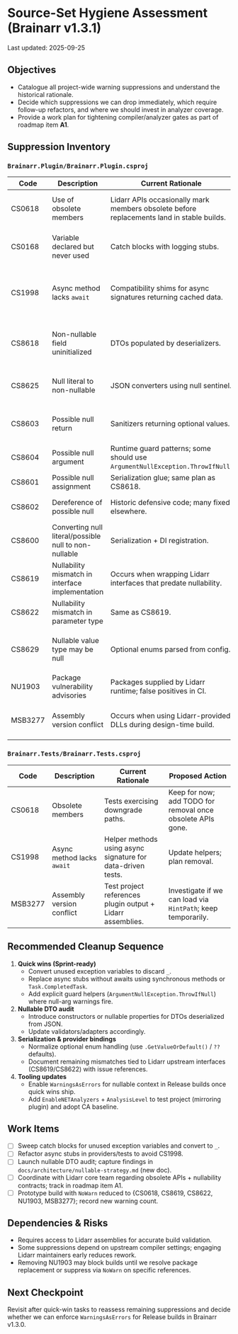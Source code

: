 # Source-Set Hygiene Assessment (Brainarr v1.3.1)

Last updated: 2025-09-25

## Objectives

- Catalogue all project-wide warning suppressions and understand the historical rationale.
- Decide which suppressions we can drop immediately, which require follow-up refactors, and where we should invest in analyzer coverage.
- Provide a work plan for tightening compiler/analyzer gates as part of roadmap item **A1**.

## Suppression Inventory

### `Brainarr.Plugin/Brainarr.Plugin.csproj`

| Code | Description | Current Rationale | Proposed Action |
|------|-------------|-------------------|-----------------|
| CS0618 | Use of obsolete members | Lidarr APIs occasionally mark members obsolete before replacements land in stable builds. | Keep (documented); add TODO to remove once Lidarr provides replacements. |
| CS0168 | Variable declared but never used | Catch blocks with logging stubs. | Replace with discard `_` or log exception; plan cleanup and remove suppression. |
| CS1998 | Async method lacks `await` | Compatibility shims for async signatures returning cached data. | Audit methods; convert to synchronous or add `await Task.CompletedTask`; target removal. |
| CS8618 | Non-nullable field uninitialized | DTOs populated by deserializers. | Convert to nullable or add constructors; feasible to remove with targeted refactor. |
| CS8625 | Null literal to non-nullable | JSON converters using null sentinel. | Investigate per call site; may be resolved alongside CS8618 clean-up. |
| CS8603 | Possible null return | Sanitizers returning optional values. | Add `null!` or change signatures; aim to remove once nullable audit completes. |
| CS8604 | Possible null argument | Runtime guard patterns; some should use `ArgumentNullException.ThrowIfNull`. | Replace with guard helpers; plan removal. |
| CS8601 | Possible null assignment | Serialization glue; same plan as CS8618. | Bundle with nullable audit. |
| CS8602 | Dereference of possible null | Historic defensive code; many fixed elsewhere. | Sweep with static analysis; reduce scope. |
| CS8600 | Converting null literal/possible null to non-nullable | Serialization + DI registration. | Address with explicit null checks. |
| CS8619 | Nullability mismatch in interface implementation | Occurs when wrapping Lidarr interfaces that predate nullability. | Keep until Lidarr updates interfaces; document linking issue. |
| CS8622 | Nullability mismatch in parameter type | Same as CS8619. | Keep pending upstream contract changes. |
| CS8629 | Nullable value type may be null | Optional enums parsed from config. | Add `.GetValueOrDefault()` or `??` defaults; candidate for removal. |
| NU1903 | Package vulnerability advisories | Packages supplied by Lidarr runtime; false positives in CI. | Keep until we pin packages independently. |
| MSB3277 | Assembly version conflict | Occurs when using Lidarr-provided DLLs during design-time build. | Keep while we rely on multiple probing paths; revisit after DI cleanup. |

### `Brainarr.Tests/Brainarr.Tests.csproj`

| Code | Description | Current Rationale | Proposed Action |
|------|-------------|-------------------|-----------------|
| CS0618 | Obsolete members | Tests exercising downgrade paths. | Keep for now; add TODO for removal once obsolete APIs gone. |
| CS1998 | Async method lacks `await` | Helper methods using async signature for data-driven tests. | Update helpers; plan removal. |
| MSB3277 | Assembly version conflict | Test project references plugin output + Lidarr assemblies. | Investigate if we can load via `HintPath`; keep temporarily. |

## Recommended Cleanup Sequence

1. **Quick wins (Sprint-ready)**
   - Convert unused exception variables to discard `_`.
   - Replace async stubs without awaits using synchronous methods or `Task.CompletedTask`.
   - Add explicit guard helpers (`ArgumentNullException.ThrowIfNull`) where null-arg warnings fire.
2. **Nullable DTO audit**
   - Introduce constructors or nullable properties for DTOs deserialized from JSON.
   - Update validators/adapters accordingly.
3. **Serialization & provider bindings**
   - Normalize optional enum handling (use `.GetValueOrDefault()` / `??` defaults).
   - Document remaining mismatches tied to Lidarr upstream interfaces (CS8619/CS8622) with issue references.
4. **Tooling updates**
   - Enable `WarningsAsErrors` for nullable context in Release builds once quick wins ship.
   - Add `EnableNETAnalyzers` + `AnalysisLevel` to test project (mirroring plugin) and adopt CA baseline.

## Work Items

- [ ] Sweep catch blocks for unused exception variables and convert to `_`.
- [ ] Refactor async stubs in providers/tests to avoid CS1998.
- [ ] Launch nullable DTO audit; capture findings in `docs/architecture/nullable-strategy.md` (new doc).
- [ ] Coordinate with Lidarr core team regarding obsolete APIs + nullability contracts; track in roadmap item A1.
- [ ] Prototype build with `NoWarn` reduced to {CS0618, CS8619, CS8622, NU1903, MSB3277}; record new warning count.

## Dependencies & Risks

- Requires access to Lidarr assemblies for accurate build validation.
- Some suppressions depend on upstream compiler settings; engaging Lidarr maintainers early reduces rework.
- Removing NU1903 may block builds until we resolve package replacement or suppress via `NoWarn` on specific references.

## Next Checkpoint

Revisit after quick-win tasks to reassess remaining suppressions and decide whether we can enforce `WarningsAsErrors` for Release builds in Brainarr v1.3.0.
